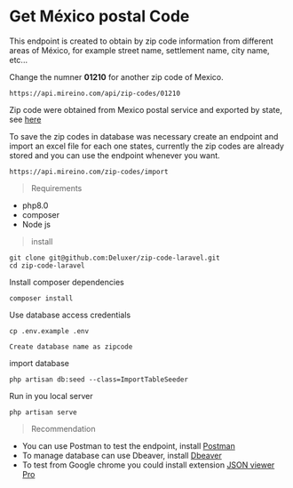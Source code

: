 # Get México postal Code

This endpoint is created to obtain by zip code information from different areas of México, for example street name, settlement name, city name, etc...

Change the numner **01210** for another zip code of Mexico.
```
https://api.mireino.com/api/zip-codes/01210
```


Zip code were obtained from Mexico postal service and exported by state, see [here](https://www.correosdemexico.gob.mx/SSLServicios/ConsultaCP/CodigoPostal_Exportar.aspx)

To save the zip codes in database was necessary create an endpoint and import an excel file for each one states, currently the zip codes are already stored and you can use the endpoint whenever you want.
```
https://api.mireino.com/zip-codes/import
```

> Requirements

- php8.0
- composer
- Node js

> install

```
git clone git@github.com:Deluxer/zip-code-laravel.git
cd zip-code-laravel
```

Install composer dependencies
```
composer install
```

Use database access credentials

```
cp .env.example .env
```

```
Create database name as zipcode
```

import database 
```
php artisan db:seed --class=ImportTableSeeder
```

Run in you local server
```
php artisan serve
```

> Recommendation
- You can use Postman to test the endpoint, install [Postman](https://www.postman.com/)
- To manage database can use Dbeaver, install [Dbeaver](https://dbeaver.io/)
- To test from Google chrome you could install extension [JSON viewer Pro](https://chrome.google.com/webstore/detail/json-viewer-pro/eifflpmocdbdmepbjaopkkhbfmdgijcc)